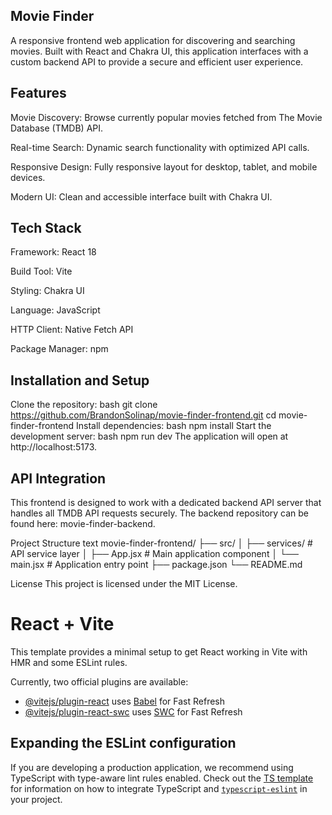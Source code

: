 ## Movie Finder
A responsive frontend web application for discovering and searching movies. Built with React and Chakra UI, this application interfaces with a custom backend API to provide a secure and efficient user experience.

## Features
Movie Discovery: Browse currently popular movies fetched from The Movie Database (TMDB) API.

Real-time Search: Dynamic search functionality with optimized API calls.

Responsive Design: Fully responsive layout for desktop, tablet, and mobile devices.

Modern UI: Clean and accessible interface built with Chakra UI.

## Tech Stack
Framework: React 18

Build Tool: Vite

Styling: Chakra UI

Language: JavaScript

HTTP Client: Native Fetch API

Package Manager: npm

## Installation and Setup
Clone the repository:
bash
git clone https://github.com/BrandonSolinap/movie-finder-frontend.git
cd movie-finder-frontend
Install dependencies:
bash
npm install
Start the development server:
bash
npm run dev
The application will open at http://localhost:5173.

## API Integration
This frontend is designed to work with a dedicated backend API server that handles all TMDB API requests securely. The backend repository can be found here: movie-finder-backend.

Project Structure
text
movie-finder-frontend/
├── src/
│   ├── services/       # API service layer
│   ├── App.jsx         # Main application component
│   └── main.jsx        # Application entry point
├── package.json
└── README.md

License
This project is licensed under the MIT License.


























# React + Vite

This template provides a minimal setup to get React working in Vite with HMR and some ESLint rules.

Currently, two official plugins are available:

- [@vitejs/plugin-react](https://github.com/vitejs/vite-plugin-react/blob/main/packages/plugin-react) uses [Babel](https://babeljs.io/) for Fast Refresh
- [@vitejs/plugin-react-swc](https://github.com/vitejs/vite-plugin-react/blob/main/packages/plugin-react-swc) uses [SWC](https://swc.rs/) for Fast Refresh

## Expanding the ESLint configuration

If you are developing a production application, we recommend using TypeScript with type-aware lint rules enabled. Check out the [TS template](https://github.com/vitejs/vite/tree/main/packages/create-vite/template-react-ts) for information on how to integrate TypeScript and [`typescript-eslint`](https://typescript-eslint.io) in your project.
